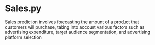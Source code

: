 # Sales.py
Sales prediction involves forecasting the amount of a product that customers will purchase, taking into account various factors such as advertising expenditure, target audience segmentation, and advertising platform selection
